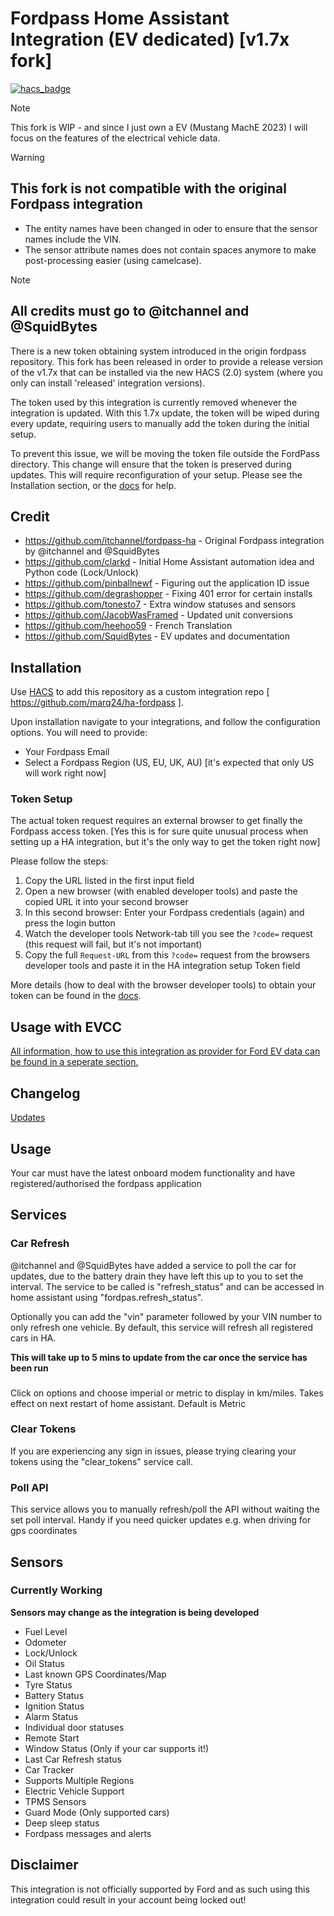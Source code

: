 # Fordpass Home Assistant Integration (EV dedicated) [v1.7x fork]

[![hacs_badge](https://img.shields.io/badge/HACS-custom-orange.svg?style=for-the-badge)](https://github.com/custom-components/hacs)

> [!NOTE]
> This fork is WIP - and since I just own a EV (Mustang MachE 2023) I will focus on the features of the electrical vehicle data.

> [!WARNING]
> ## This fork is **not compatible** with the original Fordpass integration
> - The entity names have been changed in oder to ensure that the sensor names include the VIN.
> - The sensor attribute names does not contain spaces anymore to make post-processing easier (using camelcase).

> [!NOTE]
> ## All credits must go to @itchannel and @SquidBytes
> There is a new token obtaining system introduced in the origin fordpass repository. This fork has been released in order to provide a release version of the v1.7x that can be installed via the new HACS (2.0) system (where you only can install 'released' integration versions). 
> 
> The token used by this integration is currently removed whenever the integration is updated. With this 1.7x update, the token will be wiped during every update, requiring users to manually add the token during the initial setup.
> 
> To prevent this issue, we will be moving the token file outside the FordPass directory. This change will ensure that the token is preserved during updates. This will require reconfiguration of your setup.
> Please see the Installation section, or the [docs](./doc/OBTAINING_TOKEN.md) for help.

## Credit
- https://github.com/itchannel/fordpass-ha - Original Fordpass integration by @itchannel and @SquidBytes
- https://github.com/clarkd - Initial Home Assistant automation idea and Python code (Lock/Unlock)
- https://github.com/pinballnewf - Figuring out the application ID issue
- https://github.com/degrashopper - Fixing 401 error for certain installs
- https://github.com/tonesto7 - Extra window statuses and sensors
- https://github.com/JacobWasFramed - Updated unit conversions
- https://github.com/heehoo59 - French Translation
- https://github.com/SquidBytes - EV updates and documentation

## Installation
Use [HACS](https://hacs.xyz/) to add this repository as a custom integration repo [ https://github.com/marq24/ha-fordpass ]. 

Upon installation navigate to your integrations, and follow the configuration options. You will need to provide:
- Your Fordpass Email
- Select a Fordpass Region (US, EU, UK, AU) [it's expected that only US will work right now]

### **Token Setup**
The actual token request requires an external browser to get finally the Fordpass access token. [Yes this is for sure quite unusual process when setting up a HA integration, but it's the only way to get the token right now]

Please follow the steps:
1. Copy the URL listed in the first input field
2. Open a new browser (with enabled developer tools) and paste the copied URL it into your second browser
3. In this second browser: Enter your Fordpass credentials (again) and press the login button
4. Watch the developer tools Network-tab till you see the `?code=` request (this request will fail, but it's not important)
5. Copy the full `Request-URL` from this `?code=` request from the browsers developer tools and paste it in the HA integration setup Token field

More details (how to deal with the browser developer tools) to obtain your token can be found in the [docs](./doc/OBTAINING_TOKEN.md).

## Usage with EVCC
[All information, how to use this integration as provider for Ford EV data can be found in a seperate section.](./doc/EVCC.md)

## **Changelog**
[Updates](info.md)

## Usage
Your car must have the latest onboard modem functionality and have registered/authorised the fordpass application

## Services
<!-- I haven't looked into these services, but it might be easier to maintain a Wiki with the various services compared to the README. Just a thought. -->
### Car Refresh
@itchannel and @SquidBytes have added a service to poll the car for updates, due to the battery drain they have left this up to you to set the interval. The service to be called is "refresh_status" and can be accessed in home assistant using "fordpas.refresh_status". 

Optionally you can add the "vin" parameter followed by your VIN number to only refresh one vehicle. By default, this service will refresh all registered cars in HA.

**This will take up to 5 mins to update from the car once the service has been run**

###
Click on options and choose imperial or metric to display in km/miles. Takes effect on next restart of home assistant. Default is Metric
<!-- These might need to be updated since its now different -->
### Clear Tokens
If you are experiencing any sign in issues, please trying clearing your tokens using the "clear_tokens" service call.

### Poll API
This service allows you to manually refresh/poll the API without waiting the set poll interval. Handy if you need quicker updates e.g. when driving for gps coordinates


## Sensors
### Currently Working
**Sensors may change as the integration is being developed**
<!-- Keeping this the same, but it will probably change and update alongside Fordconnect and the new app features -->

- Fuel Level
- Odometer
- Lock/Unlock
- Oil Status
- Last known GPS Coordinates/Map
- Tyre Status
- Battery Status
- Ignition Status
- Alarm Status
- Individual door statuses
- Remote Start
- Window Status (Only if your car supports it!)
- Last Car Refresh status
- Car Tracker
- Supports Multiple Regions
- Electric Vehicle Support
- TPMS Sensors
- Guard Mode (Only supported cars)
- Deep sleep status
- Fordpass messages and alerts

## Disclaimer

This integration is not officially supported by Ford and as such using this integration could result in your account being locked out!
